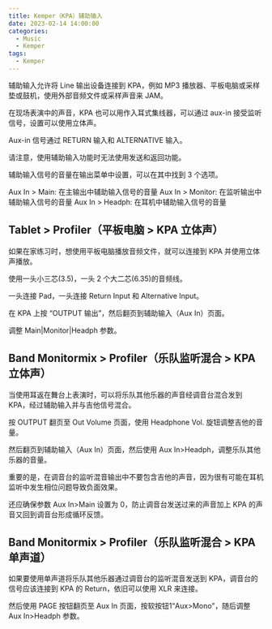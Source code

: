 ```yaml
---
title: Kemper（KPA）辅助输入
date: 2023-02-14 14:00:00
categories:
  - Music
  - Kemper
tags:
  - Kemper
---
```


辅助输入允许将 Line 输出设备连接到 KPA，例如 MP3 播放器、平板电脑或采样垫或鼓机，使用外部音频文件或采样声音来 JAM。

在现场表演中的声音，KPA 也可以用作入耳式集线器，可以通过 aux-in 接受监听信号，设置可以使用立体声。

Aux-in 信号通过 RETURN 输入和 ALTERNATIVE 输入。

<hairy-image src="https://pic.imgdb.cn/item/63eb2d52f144a0100721088b.jpg" />

请注意，使用辅助输入功能时无法使用发送和返回功能。

<hairy-image src="https://pic.imgdb.cn/item/63eb2d92f144a01007218e9a.jpg" />

辅助输入信号的音量在输出菜单中设置，可以在其中找到 3 个选项。

<hairy-image src="https://pic.imgdb.cn/item/63eb2dcff144a01007220178.jpg" />

Aux In > Main: 在主输出中辅助输入信号的音量
Aux In > Monitor: 在监听输出中辅助输入信号的音量
Aux In > Headph: 在耳机中辅助输入信号的音量

<!-- more -->

## Tablet > Profiler（平板电脑 > KPA 立体声）

如果在家练习时，想使用平板电脑播放音频文件，就可以连接到 KPA 并使用立体声播放。

使用一头小三芯(3.5)，一头 2 个大二芯(6.35)的音频线。

<hairy-image src="https://pic.imgdb.cn/item/63eb2ecff144a0100723eac1.jpg" />

一头连接 Pad，一头连接 Return Input 和 Alternative Input。

<hairy-image src="https://pic.imgdb.cn/item/63eb2f04f144a01007244efb.jpg" />

在 KPA 上按 “OUTPUT 输出”，然后翻页到辅助输入（Aux In）页面。

调整 Main|Monitor|Headph 参数。

## Band Monitormix > Profiler（乐队监听混合 > KPA 立体声）

当使用耳返在舞台上表演时，可以将乐队其他乐器的声音经调音台混合发到 KPA，经过辅助输入并与吉他信号混合。

<hairy-image src="https://pic.imgdb.cn/item/63eb2faef144a01007259487.jpg" />

按 OUTPUT 翻页至 Out Volume 页面，使用 Headphone Vol. 旋钮调整吉他的音量。

<hairy-image src="https://pic.imgdb.cn/item/63eb3039f144a0100726a5e5.jpg" />

然后翻页到辅助输入（Aux In）页面，然后使用 Aux In>Headph，调整乐队其他乐器的音量。

重要的是，在调音台的监听混音输出中不要包含吉他的声音，因为很有可能在耳机监听中发生相位问题导致负面效果。

还应确保参数 Aux In>Main 设置为 0，防止调音台发送过来的声音加上 KPA 的声音又回到调音台形成循环反馈。

## Band Monitormix > Profiler（乐队监听混合 > KPA 单声道）

如果要使用单声道将乐队其他乐器通过调音台的监听混音发送到 KPA，调音台的信号应该连接到 KPA 的 Return，依旧可以使用 XLR 来连接。

<hairy-image src="https://pic.imgdb.cn/item/63eb3130f144a010072881ac.jpg" />

然后使用 PAGE 按钮翻页至 Aux In 页面，按软按钮1“Aux>Mono"，随后调整 Aux In>Headph 参数。

<hairy-image src="https://pic.imgdb.cn/item/63eb3167f144a01007290aa7.jpg" />
